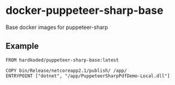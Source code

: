 # docker-puppeteer-sharp-base
Base docker images for puppeteer-sharp

## Example

```
FROM hardkoded/puppeteer-sharp-base:latest

COPY bin/Release/netcoreapp2.1/publish/ /app/
ENTRYPOINT ["dotnet", "/app/PuppeteerSharpPdfDemo-Local.dll"]
```
